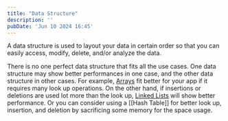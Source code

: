 ```yaml
---
title: "Data Structure"
description: ''
pubDate: 'Jun 10 2024 16:45'
---
```


A data structure is used to layout your data in certain order so that you can easily access, modify, delete, and/or analyze the data.

There is no one perfect data structure that fits all the use cases. One data structure may show better performances in one case, and the other data structure in other cases. For example, [Arrays](/notes/arrays) fit better for your app if it requires many look up operations. On the other hand, if insertions or deletions are used lot more than the look up, [Linked Lists](/notes/linked_lists) will show better performance. Or you can consider using a [[Hash Table]] for better look up, insertion, and deletion by sacrificing some memory for the space usage.